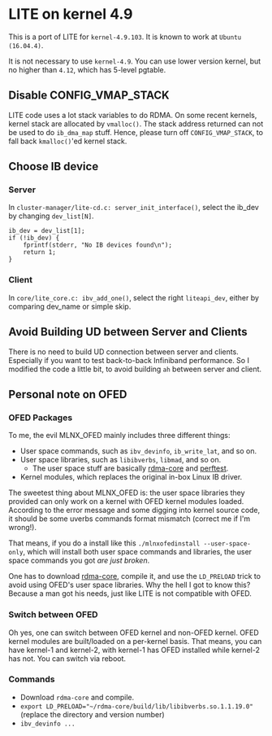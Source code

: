 # LITE on kernel 4.9

This is a port of LITE for `kernel-4.9.103`. It is known to work at `Ubuntu (16.04.4)`.

It is not necessary to use `kernel-4.9`. You can use lower version kernel, but no higher than `4.12`,
which has 5-level pgtable.

## Disable CONFIG_VMAP_STACK
LITE code uses a lot stack variables to do RDMA. On some recent kernels, kernel stack are allocated
by `vmalloc()`. The stack address returned can not be used to do `ib_dma_map` stuff. Hence, please
turn off `CONFIG_VMAP_STACK`, to fall back `kmalloc()`'ed kernel stack.

## Choose IB device
### Server
In `cluster-manager/lite-cd.c: server_init_interface()`, select the ib_dev by changing `dev_list[N]`.
```
ib_dev = dev_list[1];
if (!ib_dev) {
	fprintf(stderr, "No IB devices found\n");
	return 1;
}
```

### Client
In `core/lite_core.c: ibv_add_one()`, select the right `liteapi_dev`, either by
comparing dev_name or simple skip.

## Avoid Building UD between Server and Clients
There is no need to build UD connection between server and clients. Especially
if you want to test back-to-back Infiniband performance. So I modified the code
a little bit, to avoid building `ah` between server and client.


## Personal note on OFED
### OFED Packages
To me, the evil MLNX_OFED mainly includes three different things:
* User space commands, such as `ibv_devinfo`, `ib_write_lat`, and so on.
* User space libraries, such as `libibverbs`, `libmad`, and so on.
    * The user space stuff are basically [rdma-core](https://github.com/linux-rdma/rdma-core) and [perftest](https://www.openfabrics.org/downloads/perftest/).
* Kernel modules, which replaces the original in-box Linux IB driver.

The sweetest thing about MLNX_OFED is: the user space libraries they provided can only work on a kernel with OFED kernel modules loaded. According to the error message and some digging into kernel source code, it should be some uverbs commands format mismatch (correct me if I'm wrong!).

That means, if you do a install like this `./mlnxofedinstall --user-space-only`, which will install both user space commands and libraries, the user space commands you got _are just broken_.

One has to download [rdma-core](https://github.com/linux-rdma/rdma-core), compile it, and use the `LD_PRELOAD` trick to avoid using OFED's user space libraries. Why the hell I got to know this? Because a man got his needs, just like LITE is not compatible with OFED.

### Switch between OFED
Oh yes, one can switch between OFED kernel and non-OFED kernel. OFED kernel modules are built/loaded on a per-kernel basis. That means, you can have kernel-1 and kernel-2, with kernel-1 has OFED installed while kernel-2 has not. You can switch via reboot.

### Commands
* Download `rdma-core` and compile.
* `export LD_PRELOAD="~/rdma-core/build/lib/libibverbs.so.1.1.19.0"` (replace the directory and version number)
* `ibv_devinfo ...`
